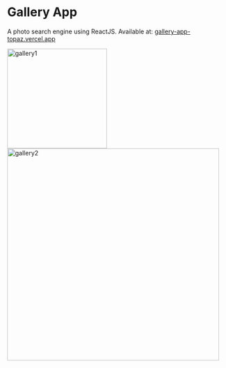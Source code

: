 # Gallery App

A photo search engine using ReactJS. Available at: [gallery-app-topaz.vercel.app](gallery-app-topaz.vercel.app)


<img width="229" alt="gallery1" src="https://user-images.githubusercontent.com/80160006/205940994-8bea80b9-e6ad-40d9-a2c0-31f0f7584caf.png"> <img width="487" alt="gallery2" src="https://user-images.githubusercontent.com/80160006/205942125-f6cfa8a0-9d30-4bf2-a013-354aa699ebdf.png">
